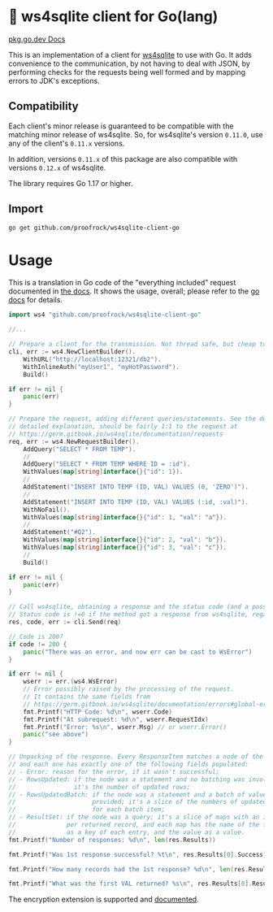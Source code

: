 # 🌱 ws4sqlite client for Go(lang)

[pkg.go.dev Docs](https://pkg.go.dev/github.com/proofrock/ws4sqlite-client-go)

This is an implementation of a client for [ws4sqlite](https://github.com/proofrock/ws4sqlite) to use with Go. It adds convenience to the communication, by not having to deal with JSON, by performing checks for the requests being well formed and by mapping errors to JDK's exceptions.

## Compatibility

Each client's minor release is guaranteed to be compatible with the matching minor release of ws4sqlite. So, for ws4sqlite's version `0.11.0`, use any of the client's `0.11.x` versions.

In addition, versions `0.11.x` of this package are also compatible with versions `0.12.x` of ws4sqlite.

The library requires Go 1.17 or higher.

## Import

```bash
go get github.com/proofrock/ws4sqlite-client-go
```

# Usage

This is a translation in Go code of the "everything included" request documented in [the docs](https://germ.gitbook.io/ws4sqlite/documentation/requests). It shows the usage, overall; please refer to the [go docs]() for details.

```go
import ws4 "github.com/proofrock/ws4sqlite-client-go"

//...

// Prepare a client for the transmission. Not thread safe, but cheap to build.
cli, err := ws4.NewClientBuilder().
	WithURL("http://localhost:12321/db2").
	WithInlineAuth("myUser1", "myHotPassword").
	Build()

if err != nil {
	panic(err)
}

// Prepare the request, adding different queries/statements. See the docs for a
// detailed explanation, should be fairly 1:1 to the request at
// https://germ.gitbook.io/ws4sqlite/documentation/requests
req, err := ws4.NewRequestBuilder().
	AddQuery("SELECT * FROM TEMP").
	//
	AddQuery("SELECT * FROM TEMP WHERE ID = :id").
	WithValues(map[string]interface{}{"id": 1}).
	//
	AddStatement("INSERT INTO TEMP (ID, VAL) VALUES (0, 'ZERO')").
	//
	AddStatement("INSERT INTO TEMP (ID, VAL) VALUES (:id, :val)").
	WithNoFail().
	WithValues(map[string]interface{}{"id": 1, "val": "a"}).
	//
	AddStatement("#Q2").
	WithValues(map[string]interface{}{"id": 2, "val": "b"}).
	WithValues(map[string]interface{}{"id": 3, "val": "c"}).
	//
	Build()

if err != nil {
	panic(err)
}

// Call ws4sqlite, obtaining a response and the status code (and a possible error)
// Status code is !=0 if the method got a response from ws4sqlite, regardless of errors.
res, code, err := cli.Send(req)

// Code is 200?
if code != 200 {
	panic("There was an error, and now err can be cast to WsError")
}

if err != nil {
	wserr := err.(ws4.WsError)
	// Error possibly raised by the processing of the request.
	// It contains the same fields from
	// https://germ.gitbook.io/ws4sqlite/documentation/errors#global-errors
	fmt.Printf("HTTP Code: %d\n", wserr.Code)
	fmt.Printf("At subrequest: %d\n", wserr.RequestIdx)
	fmt.Printf("Error: %s\n", wserr.Msg) // or wserr.Error()
	panic("see above")
}

// Unpacking of the response. Every ResponseItem matches a node of the request,
// and each one has exactly one of the following fields populated:
// - Error: reason for the error, if it wasn't successful;
// - RowsUpdated: if the node was a statement and no batching was involved;
//                it's the number of updated rows;
// - RowsUpdatedBatch: if the node was a statement and a batch of values was
//                     provided; it's a slice of the numbers of updated rows
//                     for each batch item;
// - ResultSet: if the node was a query; it's a slice of maps with an item
//              per returned record, and each map has the name of the filed
//              as a key of each entry, and the value as a value.
fmt.Printf("Number of responses: %d\n", len(res.Results))

fmt.Printf("Was 1st response successful? %t\n", res.Results[0].Success)

fmt.Printf("How many records had the 1st response? %d\n", len(res.Results[0].ResultSet))

fmt.Printf("What was the first VAL returned? %s\n", res.Results[0].ResultSet[0]["VAL"])
```

The encryption extension is supported and [documented](https://pkg.go.dev/github.com/proofrock/ws4sqlite-client-go#RequestBuilder.WithDecoder). 
